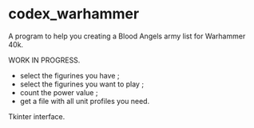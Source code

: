 # codex_warhammer
A program to help you creating a Blood Angels army list for Warhammer 40k.

WORK IN PROGRESS.

- select the figurines you have ;
- select the figurines you want to play ;
- count the power value ;
- get a file with all unit profiles you need.

Tkinter interface.
